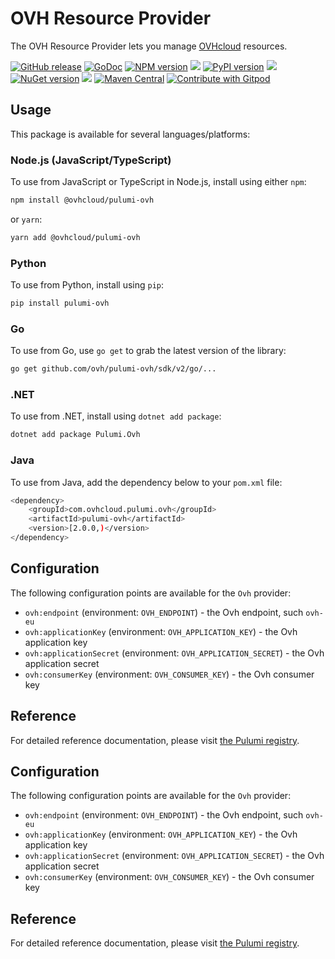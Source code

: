 # OVH Resource Provider

The OVH Resource Provider lets you manage [OVHcloud](https://www.ovhcloud.com/en/) resources.

<a href="https://github.com/ovh/pulumi-ovh/releases/latest"><img alt="GitHub release" src="https://img.shields.io/github/v/release/ovh/pulumi-ovh?logo=github&style=flat-square"></a>
[![GoDoc](https://godoc.org/github.com/ovh/pulumi-ovh?status.svg)](https://pkg.go.dev/github.com/ovh/pulumi-ovh/sdk/v2)
[![NPM version](https://badge.fury.io/js/@ovhcloud%2Fpulumi-ovh.svg)](https://badge.fury.io/js/@ovhcloud%2Fpulumi-ovh)
[![](https://img.shields.io/npm/dm/@ovhcloud/pulumi-ovh)](https://www.npmjs.com/package/@ovhcloud/pulumi-ovh)
[![PyPI version](https://badge.fury.io/py/pulumi-ovh.svg)](https://badge.fury.io/py/pulumi-ovh)
[![](https://img.shields.io/pypi/dm/pulumi-ovh)](https://pypi.org/project/pulumi-ovh/)
[![NuGet version](https://badge.fury.io/nu/Pulumi.Ovh.svg)](https://badge.fury.io/nu/Pulumi.Ovh)
[![](https://img.shields.io/nuget/dt/Pulumi.Ovh)](https://www.nuget.org/packages/Pulumi.Ovh/)
[![Maven Central](https://maven-badges.herokuapp.com/maven-central/com.ovhcloud.pulumi.ovh/pulumi-ovh/badge.svg)](https://s01.oss.sonatype.org/#nexus-search;quick~com.ovhcloud.pulumi.ovh)
<a href="https://gitpod.io/#https://github.com/ovh/pulumi-ovh"><img src="https://img.shields.io/badge/Contribute%20with-Gitpod-908a85?logo=gitpod" alt="Contribute with Gitpod"/></a>

## Usage

This package is available for several languages/platforms:

### Node.js (JavaScript/TypeScript)

To use from JavaScript or TypeScript in Node.js, install using either `npm`:

```bash
npm install @ovhcloud/pulumi-ovh
```

or `yarn`:

```bash
yarn add @ovhcloud/pulumi-ovh
```

### Python

To use from Python, install using `pip`:

```bash
pip install pulumi-ovh
```

### Go

To use from Go, use `go get` to grab the latest version of the library:

```bash
go get github.com/ovh/pulumi-ovh/sdk/v2/go/...
```

### .NET

To use from .NET, install using `dotnet add package`:

```bash
dotnet add package Pulumi.Ovh
```

### Java

To use from Java, add the dependency below to your `pom.xml` file:

```bash
<dependency>
    <groupId>com.ovhcloud.pulumi.ovh</groupId>
    <artifactId>pulumi-ovh</artifactId>
    <version>[2.0.0,)</version>
</dependency>
```

## Configuration

The following configuration points are available for the `Ovh` provider:

- `ovh:endpoint` (environment: `OVH_ENDPOINT`) - the Ovh endpoint, such `ovh-eu`
- `ovh:applicationKey` (environment: `OVH_APPLICATION_KEY`) - the Ovh application key
- `ovh:applicationSecret` (environment: `OVH_APPLICATION_SECRET`) - the Ovh application secret
- `ovh:consumerKey` (environment: `OVH_CONSUMER_KEY`) - the Ovh consumer key

## Reference

For detailed reference documentation, please visit [the Pulumi registry](https://www.pulumi.com/registry/packages/ovh/api-docs/).


## Configuration

The following configuration points are available for the `Ovh` provider:

- `ovh:endpoint` (environment: `OVH_ENDPOINT`) - the Ovh endpoint, such `ovh-eu`
- `ovh:applicationKey` (environment: `OVH_APPLICATION_KEY`) - the Ovh application key
- `ovh:applicationSecret` (environment: `OVH_APPLICATION_SECRET`) - the Ovh application secret
- `ovh:consumerKey` (environment: `OVH_CONSUMER_KEY`) - the Ovh consumer key

## Reference

For detailed reference documentation, please visit [the Pulumi registry](https://www.pulumi.com/registry/packages/ovh/api-docs/).
